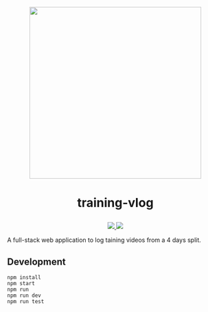 <p align="center"><img src="" width="400"></p>

# <p align="center">training-vlog</p>

<p align="center">
    <a href="https://github.com/wajeht/ios_attempt_calculator">
        <img src="https://img.shields.io/badge/platform-ios%20-green" /></a><a href="https://github.com/wajeht/android_attempt_calculator">
        <img src="https://img.shields.io/badge/platform-android%20-green" /></a></p>
<p aling="center">A full-stack web application to log taining videos from a 4 days split.</p>

## Development

```
npm install
npm start
npm run
npm run dev
npm run test
```
